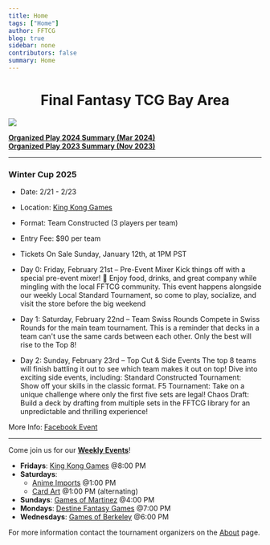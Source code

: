 ```yaml
---
title: Home
tags: ["Home"]
author: FFTCG
blog: true
sidebar: none
contributors: false
summary: Home
---
```


# <center>Final Fantasy TCG Bay Area </center>

<!-- <img src="https://i.imgur.com/WLYqrw8.jpg"> -->
<a href="./blog/2023-12-01_2023_Promos#special-signature"><img src="https://i.imgur.com/5l9Z0vA.jpeg"></a>

<a href="./blog/2024-02-14_2024_Summary_Organized_Play">**Organized Play 2024 Summary (Mar 2024)**</a><br>
<a href="./blog/2023-05-24_2023_Summary_Organized_Play">**Organized Play 2023 Summary (Nov 2023)**</a>

<!-- ## News and Announcements -->
---
### Winter Cup 2025

* Date: 2/21 - 2/23
* Location: <a href="about#king-kong-games">King Kong Games</a>
* Format: Team Constructed (3 players per team)
* Entry Fee: $90 per team

* Tickets On Sale Sunday, January 12th, at 1PM PST

* Day 0: Friday, February 21st – Pre-Event Mixer
Kick things off with a special pre-event mixer! 🎉 Enjoy food, drinks, and great company while mingling with the local FFTCG community. This event happens alongside our weekly Local Standard Tournament, so come to play, socialize, and visit the store before the big weekend

* Day 1: Saturday, February 22nd – Team Swiss Rounds
Compete in Swiss Rounds for the main team tournament. This is a reminder that decks in a team can't use the same cards between each other. Only the best will rise to the Top 8!

* Day 2: Sunday, February 23rd – Top Cut & Side Events
The top 8 teams will finish battling it out to see which team makes it out on top! Dive into exciting side events, including:
Standard Constructed Tournament: Show off your skills in the classic format.
F5 Tournament: Take on a unique challenge where only the first five sets are legal!
Chaos Draft: Build a deck by drafting from multiple sets in the FFTCG library for an unpredictable and thrilling experience!

More Info: <a href="https://www.facebook.com/groups/625543084274349/permalink/2876821982479770/?mibextid=Nif5oz&_rdr">Facebook Event</a>

---

Come join us for our **<a href="calendar">Weekly Events</a>**! <br>
* **Fridays**: <a href="about#king-kong-games">King Kong Games</a>  @8:00 PM
* **Saturdays**: 
    - <a href="about#anime-imports">Anime Imports</a> @1:00 PM
    - <a href="about#cardart">Card Art</a> @1:00 PM (alternating) 
    <!-- - <a href="about#galaxy-games">Galaxy Games</a> @2:00 PM (alternating)  -->
* **Sundays**: <a href="about#games-of-martinez">Games of Martinez</a> @4:00 PM
* **Mondays**: <a href="about#destine-fantasy-games">Destine Fantasy Games</a> @7:00 PM
* **Wednesdays**: <a href="about#games-of-berkeley">Games of Berkeley</a> @6:00 PM
<!-- * Center Stage Games - Sun (12/11) @6:00 PM <br> -->
For more information contact the tournament organizers on the <a href="about">About</a>  page.


